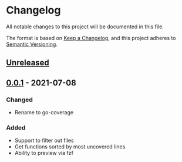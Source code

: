 # Changelog
All notable changes to this project will be documented in this file.

The format is based on [Keep a Changelog](https://keepachangelog.com/en/1.0.0/),
and this project adheres to [Semantic Versioning](https://semver.org/spec/v2.0.0.html).

## [Unreleased]

## [0.0.1] - 2021-07-08
### Changed
- Rename to go-coverage

### Added
- Support to filter out files
- Get functions sorted by most uncovered lines
- Ability to preview via fzf

[Unreleased]: https://github.com/gojek/go-coverage/compare/v0.0.1...main
[0.0.1]: https://github.com/gojek/go-coverage/releases/tag/v0.0.1
